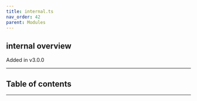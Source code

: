 ```yaml
---
title: internal.ts
nav_order: 42
parent: Modules
---
```


## internal overview

Added in v3.0.0

---

<h2 class="text-delta">Table of contents</h2>

---
